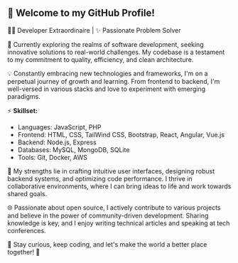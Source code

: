 ## 👋 Welcome to my GitHub Profile!

👨‍💻 Developer Extraordinaire | ✨ Passionate Problem Solver

🔭 Currently exploring the realms of software development, seeking innovative solutions to real-world challenges. My codebase is a testament to my commitment to quality, efficiency, and clean architecture.

💡 Constantly embracing new technologies and frameworks, I'm on a perpetual journey of growth and learning. From frontend to backend, I'm well-versed in various stacks and love to experiment with emerging paradigms.

⚡️ **Skillset:**
- Languages: JavaScript, PHP
- Frontend: HTML, CSS, TailWind CSS, Bootstrap, React, Angular, Vue.js
- Backend: Node.js, Express
- Databases: MySQL, MongoDB, SQLite
- Tools: Git, Docker, AWS

💪 My strengths lie in crafting intuitive user interfaces, designing robust backend systems, and optimizing code performance. I thrive in collaborative environments, where I can bring ideas to life and work towards shared goals.

🌐 Passionate about open source, I actively contribute to various projects and believe in the power of community-driven development. Sharing knowledge is key, and I enjoy writing technical articles and speaking at tech conferences.

<!--
🏆 **Achievements:**
1. 🥇 Developed a high-performance web application that processed millions of data points in real-time, resulting in a 50% increase in operational efficiency for a leading e-commerce platform.
2. 🥈 Recognized as a top contributor to the open source project "Awesome Framework," which garnered over 10,000 stars and helped developers worldwide streamline their workflows.
3. 🥉 Received the "Innovation Award" for designing and implementing an AI-powered recommendation system that enhanced user engagement and boosted conversion rates by 20% for a popular social media app.

📚 Currently diving deep into machine learning and exploring the fascinating world of artificial intelligence. Exciting times ahead as I leverage cutting-edge algorithms to create intelligent applications.

📫 Let's connect and collaborate! Feel free to reach out via email or connect with me on [LinkedIn](LinkedIn profile URL). I'm always excited to discuss new projects, exchange ideas, or engage in the wonderful world of code.
-->
🌟 Stay curious, keep coding, and let's make the world a better place together! 🚀
